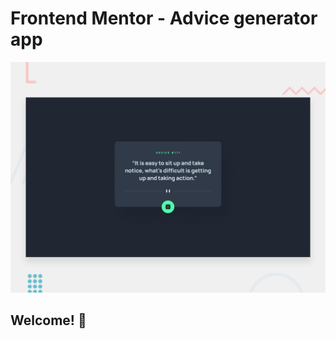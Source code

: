# Frontend Mentor - Advice generator app

![Design preview for the Advice generator app coding challenge](./images/desktop-preview.jpg)

## Welcome! 👋
